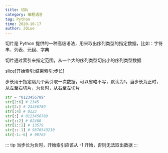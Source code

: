 ```yaml
---
title: 切片
category: 编程语言
tag: Python
time: 2020-10-17
author: JQiue
---
```


切片是 Python 提供的一种高级语法，用来取出序列类型的指定数据，比如：字符串、列表、元组、字典

切片通过索引来指定范围，从一个大的序列类型切出小的序列类型数据

slice[开始索引:结束索引:步长]

步长用于指定隔几个索引取一次数据，可以省略不写，默认为1，当步长为正时，从左至右切片，为负时，从右至左切片

```python
str = "0123456789"
str[2:6] # 2345
str[2:] # 23456789
str[:4] # 0123
str[:] # 0123456789
str[::2] # 02468
str[1::2] # 13579
str[::-1] # 9876543210
str[-1:-6] # 98765
```

::: tip
当步长为负时，开始索引应该从 -1 开始，否则无法取出数据
:::
